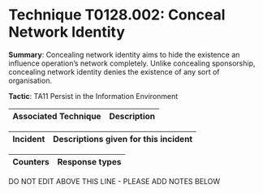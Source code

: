 # Technique T0128.002: Conceal Network Identity

**Summary**: Concealing network identity aims to hide the existence an influence operation’s network completely. Unlike concealing sponsorship, concealing network identity denies the existence of any sort of organisation.

**Tactic**: TA11 Persist in the Information Environment


| Associated Technique | Description |
| --------- | ------------------------- |



| Incident | Descriptions given for this incident |
| -------- | -------------------- |



| Counters | Response types |
| -------- | -------------- |


DO NOT EDIT ABOVE THIS LINE - PLEASE ADD NOTES BELOW
